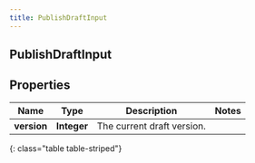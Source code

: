 ```yaml
---
title: PublishDraftInput
---
```

## PublishDraftInput


## Properties

| Name | Type | Description | Notes |
| ------------ | ------------- | ------------- | ------------- |
| **version** | **Integer** | The current draft version. |  |
{: class="table table-striped"}



